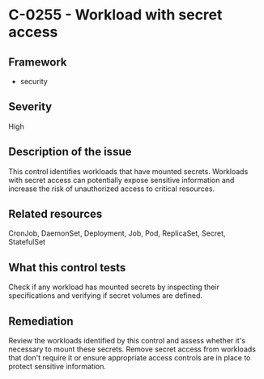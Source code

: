 # C-0255 - Workload with secret access

## Framework
* security
 
## Severity
High

## Description of the issue
This control identifies workloads that have mounted secrets. Workloads with secret access can potentially expose sensitive information and increase the risk of unauthorized access to critical resources.
 
## Related resources
CronJob, DaemonSet, Deployment, Job, Pod, ReplicaSet, Secret, StatefulSet
 
## What this control tests 
Check if any workload has mounted secrets by inspecting their specifications and verifying if secret volumes are defined.
 
## Remediation
Review the workloads identified by this control and assess whether it's necessary to mount these secrets. Remove secret access from workloads that don't require it or ensure appropriate access controls are in place to protect sensitive information.
 
